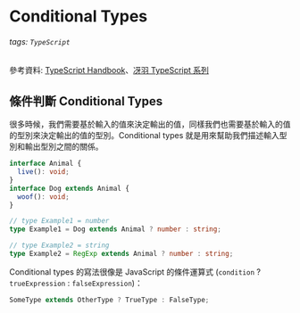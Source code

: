 # Conditional Types

###### tags: `TypeScript`

參考資料: [TypeScript Handbook](https://www.typescriptlang.org/docs/handbook/intro.html)、[冴羽 TypeScript 系列](https://ts.yayujs.com/)

## 條件判斷 Conditional Types

很多時候，我們需要基於輸入的值來決定輸出的值，同樣我們也需要基於輸入的值的型別來決定輸出的值的型別。Conditional types 就是用來幫助我們描述輸入型別和輸出型別之間的關係。

```ts
interface Animal {
  live(): void;
}
interface Dog extends Animal {
  woof(): void;
}

// type Example1 = number
type Example1 = Dog extends Animal ? number : string;

// type Example2 = string
type Example2 = RegExp extends Animal ? number : string;
```

Conditional types 的寫法很像是 JavaScript 的條件運算式 (`condition` ? `trueExpression` : `falseExpression`)：

```ts
SomeType extends OtherType ? TrueType : FalseType;
```

